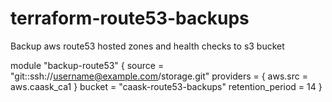 # terraform-route53-backups
Backup aws route53 hosted zones and health checks to s3 bucket

module "backup-route53" {
  source = "git::ssh://username@example.com/storage.git"
  providers = {
    aws.src = aws.caask_ca1
  }
  bucket = "caask-route53-backups"
  retention_period = 14
}
